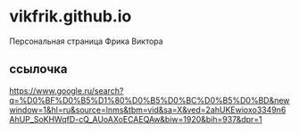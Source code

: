 # vikfrik.github.io
Персональная страница Фрика Виктора 
## ссылочка 
https://www.google.ru/search?q=%D0%BF%D0%B5%D1%80%D0%B5%D0%BC%D0%B5%D0%BD&newwindow=1&hl=ru&source=lnms&tbm=vid&sa=X&ved=2ahUKEwioxo3349n6AhUP_SoKHWqfD-cQ_AUoAXoECAEQAw&biw=1920&bih=937&dpr=1
